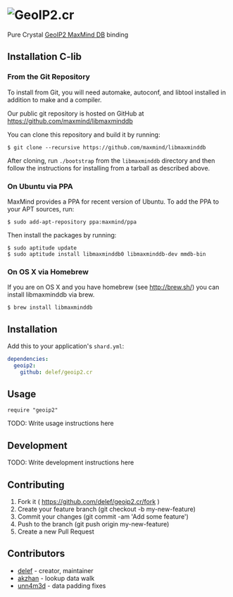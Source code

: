 # ![GeoIP2.cr](https://user-images.githubusercontent.com/2103263/29317820-5bde9508-81d6-11e7-9aff-bb835b87c344.png)
Pure Crystal [GeoIP2 MaxMind DB](https://github.com/maxmind/libmaxminddb/) binding

## Installation C-lib

### From the Git Repository

To install from Git, you will need automake, autoconf, and libtool installed
in addition to make and a compiler.

Our public git repository is hosted on GitHub at
https://github.com/maxmind/libmaxminddb

You can clone this repository and build it by running:

    $ git clone --recursive https://github.com/maxmind/libmaxminddb

After cloning, run `./bootstrap` from the `libmaxminddb` directory and then
follow the instructions for installing from a tarball as described above.

### On Ubuntu via PPA

MaxMind provides a PPA for recent version of Ubuntu. To add the PPA to your
APT sources, run:

    $ sudo add-apt-repository ppa:maxmind/ppa

Then install the packages by running:

    $ sudo aptitude update
    $ sudo aptitude install libmaxminddb0 libmaxminddb-dev mmdb-bin

### On OS X via Homebrew

If you are on OS X and you have homebrew (see http://brew.sh/) you can install
libmaxminddb via brew.

    $ brew install libmaxminddb

## Installation

Add this to your application's `shard.yml`:

```yaml
dependencies:
  geoip2:
    github: delef/geoip2.cr
```

## Usage

```crystal
require "geoip2"
```

TODO: Write usage instructions here

## Development

TODO: Write development instructions here

## Contributing

1. Fork it ( https://github.com/delef/geoip2.cr/fork )
2. Create your feature branch (git checkout -b my-new-feature)
3. Commit your changes (git commit -am 'Add some feature')
4. Push to the branch (git push origin my-new-feature)
5. Create a new Pull Request

## Contributors

- [delef](https://github.com/delef) - creator, maintainer
- [akzhan](https://github.com/akzhan) - lookup data walk
- [unn4m3d](https://github.com/unn4m3d) - data padding fixes
